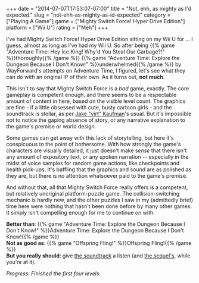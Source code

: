 +++
date = "2014-07-07T17:53:07-07:00"
title = "Not, ehh, as mighty as I'd expected."
slug = "not-ehh-as-mighty-as-id-expected"
category = ["Playing A Game"]
game = ["Mighty Switch Force! Hyper Drive Edition"]
platform = ["Wii U"]
rating = ["Meh"]
+++

I've had Mighty Switch Force! Hyper Drive Edition sitting on my Wii U for ... I guess, almost as long as I've had my Wii U.  So after being {{% game "Adventure Time: Hey Ice King! Why'd You Steal Our Garbage?!" %}}thoroughly{{% /game %}} {{% game "Adventure Time: Explore the Dungeon Because I Don't Know!" %}}underwhelmed{{% /game %}} by WayForward's attempts on Adventure Time, I figured, let's see what they can do with an original IP of their own.  As it turns out, <b>not much</b>.

This isn't to say that Mighty Switch Force is a <i>bad</i> game, exactly.  The core gameplay is competent enough, and there seems to be a respectable amount of content in here, based on the visible level count.  The graphics are fine - if a little obsessed with cute, busty cartoon girls - and the soundtrack is stellar, as per <a href="http://virt.bandcamp.com/music">Jake "virt" Kaufman</a>'s usual.  But it's impossible not to notice the gaping absence of story, or any narrative explanation to the game's premise or world design.

Some games can get away with this lack of storytelling, but here it's conspicuous to the point of bothersome.  With how strongly the game's characters are visually detailed, it just doesn't make <i>sense</i> that there isn't any amount of expository text, or any spoken narration -- especially in the midst of voice samples for random game actions, like checkpoints and health pick-ups.  It's baffling that the graphics and sound are as polished as they are, but there is no attention whatsoever paid to the game's premise.

And without that, all that Mighty Switch Force really offers is a competent, but relatively unoriginal platform-puzzle game.  The collision-switching mechanic is hardly new, and the other puzzles I saw in my (admittedly brief) time here were nothing that hasn't been done before by many other games.  It simply isn't compelling enough for me to continue on with.

<b>Better than</b>: {{% game "Adventure Time: Explore the Dungeon Because I Don't Know!" %}}Adventure Time: Explore the Dungeon Because I Don't Know!{{% /game %}}  
<b>Not as good as</b>: {{% game "Offspring Fling!" %}}Offspring Fling!{{% /game %}}  
<b>But you really should</b>: give <a href="http://virt.bandcamp.com/album/mighty-switch-force-ost">the soundtrack</a> a listen (and <a href="http://virt.bandcamp.com/album/mighty-switch-force-2-ost">the sequel's</a>, while you're at it).

<i>Progress: Finished the first four levels.</i>
